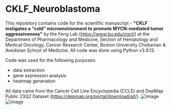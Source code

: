 # CKLF_Neuroblastoma

This repository contains code for the scientific manuscript - **"CKLF instigates a “cold” microenvironment to promote MYCN-mediated tumor aggressiveness"** by the Feng Lab (https://www.bu.edu/zgct/) at the Department of Pharmacology and Medicine, Section of Hematology and Medical
Oncology, Cancer Research Center, Boston University Chobanian &amp; Avedisian School of Medicine. All code was done using Python v3.9.13. 

Code was used for the following purposes: 
- data extraction
- gene expression analysis
- heatmap generation

All data came from the Cancer Cell Line Encyclopedia (CCLE) and DepMap Public 23Q2 Dataset (https://depmap.org/portal/download/all/). ![image](https://github.com/fordivyav/CKLF_Neuroblastoma/assets/20211731/108d5e7a-e34d-4d59-a5e6-5febda8ab182) ![image](https://github.com/fordivyav/CKLF_Neuroblastoma/assets/20211731/c7c7f720-ced5-461b-9b10-c65be035117b)
